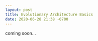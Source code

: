 ```yaml
---
layout: post
title: Evolutionary Architecture Basics
date: 2020-06-28 21:38 -0700
---
```


coming soon...
